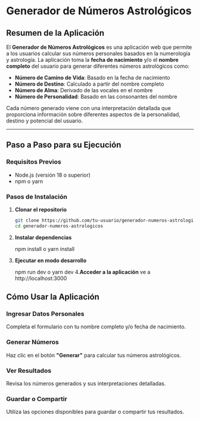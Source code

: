 # Generador de Números Astrológicos

## Resumen de la Aplicación

El **Generador de Números Astrológicos** es una aplicación web que permite a los usuarios calcular sus números personales basados en la numerología y astrología. La aplicación toma la **fecha de nacimiento** y/o el **nombre completo** del usuario para generar diferentes números astrológicos como:

- **Número de Camino de Vida**: Basado en la fecha de nacimiento
- **Número de Destino**: Calculado a partir del nombre completo
- **Número de Alma**: Derivado de las vocales en el nombre
- **Número de Personalidad**: Basado en las consonantes del nombre

Cada número generado viene con una interpretación detallada que proporciona información sobre diferentes aspectos de la personalidad, destino y potencial del usuario.

---

## Paso a Paso para su Ejecución

### Requisitos Previos

- Node.js (versión 18 o superior)
- npm o yarn

### Pasos de Instalación

1. **Clonar el repositorio**
   ```bash
   git clone https://github.com/tu-usuario/generador-numeros-astrologicos.git
   cd generador-numeros-astrologicos
2. **Instalar dependencias**

   npm install
   o 
   yarn install
4. **Ejecutar en modo desarrollo**

   npm run dev
   o
   yarn dev
4.**Acceder a la aplicación**
   ve a http://localhost:3000

## Cómo Usar la Aplicación

### Ingresar Datos Personales
Completa el formulario con tu nombre completo y/o fecha de nacimiento.

### Generar Números
Haz clic en el botón **"Generar"** para calcular tus números astrológicos.

### Ver Resultados
Revisa los números generados y sus interpretaciones detalladas.

### Guardar o Compartir
Utiliza las opciones disponibles para guardar o compartir tus resultados.
